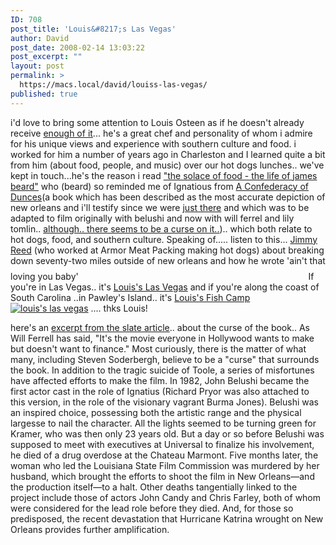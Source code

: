 ```yaml
---
ID: 708
post_title: 'Louis&#8217;s Las Vegas'
author: David
post_date: 2008-02-14 13:03:22
post_excerpt: ""
layout: post
permalink: >
  https://macs.local/david/louiss-las-vegas/
published: true
---
```

i'd love to bring some attention to Louis Osteen as if he doesn't already receive <a href="http://www.bocabacchanal.com/chef2.asp">enough of it</a>... he's a great chef and personality of whom i admire for his unique views and experience with southern culture and food.  i worked for him a number of years ago in Charleston and I learned quite a bit from him (about food, people, and music) over our hot dogs lunches.. we've kept in touch...he's the reason i read <a href="http://www.steerforth.com/books/display.pperl?isbn=9781883642044">"the solace of food - the life of james beard"</a> who (beard) so reminded me of Ignatious from <a href="http://en.wikipedia.org/wiki/A_Confederacy_of_Dunces">A Confederacy of Dunces</a>(a book which has been described as the most accurate depiction of new orleans and i'll testify since we were <a href="http://davidawindham.com/blog/new-orleans-fat-tuesday/">just there</a> and which was to be adapted to film originally with belushi and now with will ferrel and lily tomlin.. <a href="http://www.slate.com/id/2155500/"> although.. there seems to be a curse on it..</a>).. which both relate to hot dogs, food, and southern culture. Speaking of..... listen to this... <a href="http://en.wikipedia.org/wiki/Jimmy_Reed">Jimmy Reed</a> (who worked at Armor Meat Packing making hot dogs) about breaking down seventy-two miles outside of new orleans and how he wrote 'ain't that loving you baby'
<object width='360' height='22'><param name='SRC' value='http://davidawindham.com/media/reedmp3.mp3'><param name='AUTOPLAY' VALUE='false'><param name='CONTROLLER' VALUE='true'><embed SRC='http://davidawindham.com/media/reedmp3.mp3' AUTOSTART='false' LOOP='FALSE' WIDTH='360' HEIGHT='22' CONTROLLER='TRUE'></embed></object>
If you're in Las Vegas.. it's <a href="http://www.louislasvegas.com/">Louis's Las Vegas</a> and if you're along the coast of South Carolina ..in Pawley's Island.. it's <a href="http://www.louisatpawleys.com/">Louis's Fish Camp</a>
<a href="http://www.louislasvegas.com/"><img src="http://davidawindham.com/images/louis.png" alt="louis's las vegas" /></a>
.... thks Louis!

here's an <a href="http://www.slate.com/id/2155500/">excerpt from the slate article</a>.. about the curse of the book..
As Will Ferrell has said, "It's the movie everyone in Hollywood wants to make but doesn't want to finance."
Most curiously, there is the matter of what many, including Steven Soderbergh, believe to be a "curse" that surrounds the book. In addition to the tragic suicide of Toole, a series of misfortunes have affected efforts to make the film. In 1982, John Belushi became the first actor cast in the role of Ignatius (Richard Pryor was also attached to this version, in the role of the visionary vagrant Burma Jones). Belushi was an inspired choice, possessing both the artistic range and the physical largesse to nail the character. All the lights seemed to be turning green for Kramer, who was then only 23 years old. But a day or so before Belushi was supposed to meet with executives at Universal to finalize his involvement, he died of a drug overdose at the Chateau Marmont. Five months later, the woman who led the Louisiana State Film Commission was murdered by her husband, which brought the efforts to shoot the film in New Orleans—and the production itself—to a halt. Other deaths tangentially linked to the project include those of actors John Candy and Chris Farley, both of whom were considered for the lead role before they died. And, for those so predisposed, the recent devastation that Hurricane Katrina wrought on New Orleans provides further amplification.
